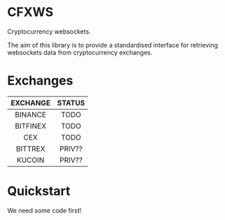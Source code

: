 # CFXWS
Cryptocurrency websockets.

The aim of this library is to provide a standardised interface for retrieving websockets data from cryptocurrency exchanges.

# Exchanges

|EXCHANGE|STATUS|
|:-:|:-:|
|BINANCE|TODO|
|BITFINEX|TODO|
|CEX|TODO|
|BITTREX|PRIV??|
|KUCOIN|PRIV??|

# Quickstart
We need some code first!
